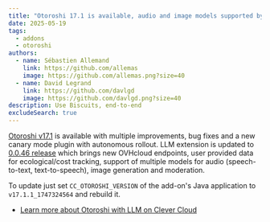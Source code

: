 ```yaml
---
title: "Otoroshi 17.1 is available, audio and image models supported by LLM extension"
date: 2025-05-19
tags:
  - addons
  - otoroshi
authors:
  - name: Sébastien Allemand
    link: https://github.com/allemas
    image: https://github.com/allemas.png?size=40
  - name: David Legrand
    link: https://github.com/davlgd
    image: https://github.com/davlgd.png?size=40
description: Use Biscuits, end-to-end
excludeSearch: true
---
```


[Otoroshi v17.1](https://github.com/MAIF/otoroshi/releases?q=v17.1&expanded=true) is available with multiple improvements, bug fixes and a new canary mode plugin with autonomous rollout. LLM extension is updated to [0.0.46 release](https://github.com/cloud-apim/otoroshi-llm-extension/releases/tag/0.0.46) which brings new OVHcloud endpoints, user provided data for ecological/cost tracking, support of multiple models for audio (speech-to-text, text-to-speech), image generation and moderation.

To update just set `CC_OTOROSHI_VERSION` of the add-on's Java application to `v17.1.1_1747324564` and rebuild it.

- [Learn more about Otoroshi with LLM on Clever Cloud](/developers/doc/addons/otoroshi/)
